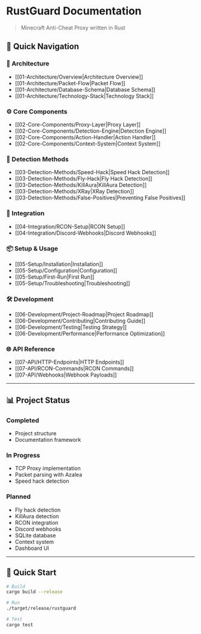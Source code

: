 # RustGuard Documentation

> Minecraft Anti-Cheat Proxy written in Rust

## 🎯 Quick Navigation

### 📐 Architecture

- [[01-Architecture/Overview|Architecture Overview]]
- [[01-Architecture/Packet-Flow|Packet Flow]]
- [[01-Architecture/Database-Schema|Database Schema]]
- [[01-Architecture/Technology-Stack|Technology Stack]]

### ⚙️ Core Components

- [[02-Core-Components/Proxy-Layer|Proxy Layer]]
- [[02-Core-Components/Detection-Engine|Detection Engine]]
- [[02-Core-Components/Action-Handler|Action Handler]]
- [[02-Core-Components/Context-System|Context System]]

### 🎯 Detection Methods

- [[03-Detection-Methods/Speed-Hack|Speed Hack Detection]]
- [[03-Detection-Methods/Fly-Hack|Fly Hack Detection]]
- [[03-Detection-Methods/KillAura|KillAura Detection]]
- [[03-Detection-Methods/XRay|XRay Detection]]
- [[03-Detection-Methods/False-Positives|Preventing False Positives]]

### 🔌 Integration

- [[04-Integration/RCON-Setup|RCON Setup]] 
- [[04-Integration/Discord-Webhooks|Discord Webhooks]] 

### 📦 Setup & Usage

- [[05-Setup/Installation|Installation]]    
- [[05-Setup/Configuration|Configuration]]
- [[05-Setup/First-Run|First Run]]
- [[05-Setup/Troubleshooting|Troubleshooting]]

### 🛠️ Development

- [[06-Development/Project-Roadmap|Project Roadmap]]
- [[06-Development/Contributing|Contributing Guide]]
- [[06-Development/Testing|Testing Strategy]]
- [[06-Development/Performance|Performance Optimization]]

### 🌐 API Reference

- [[07-API/HTTP-Endpoints|HTTP Endpoints]]    
- [[07-API/RCON-Commands|RCON Commands]]
- [[07-API/Webhooks|Webhook Payloads]]

---

## 📊 Project Status

### Completed

- Project structure
- Documentation framework

### In Progress

- TCP Proxy implementation
- Packet parsing with Azalea
- Speed hack detection

### Planned

- Fly hack detection
- KillAura detection
- RCON integration
- Discord webhooks
- SQLite database
- Context system
- Dashboard UI

---

## 🚀 Quick Start

```bash
# Build
cargo build --release

# Run
./target/release/rustguard

# Test
cargo test
